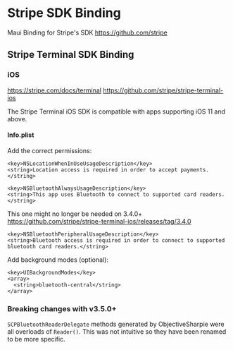 # Stripe SDK Binding
Maui Binding for Stripe's SDK
https://github.com/stripe

## Stripe Terminal SDK Binding
### iOS
https://stripe.com/docs/terminal
https://github.com/stripe/stripe-terminal-ios

The Stripe Terminal iOS SDK is compatible with apps supporting iOS 11 and above.

#### Info.plist
Add the correct permissions:

    <key>NSLocationWhenInUseUsageDescription</key>
    <string>Location access is required in order to accept payments.</string>

    <key>NSBluetoothAlwaysUsageDescription</key>
    <string>This app uses Bluetooth to connect to supported card readers.</string>

This one might no longer be needed on 3.4.0+
https://github.com/stripe/stripe-terminal-ios/releases/tag/3.4.0

    <key>NSBluetoothPeripheralUsageDescription</key>
    <string>Bluetooth access is required in order to connect to supported bluetooth card readers.</string>


Add background modes (optional):

    <key>UIBackgroundModes</key>
    <array>
      <string>bluetooth-central</string>
    </array>

### Breaking changes with v3.5.0+
`SCPBluetoothReaderDelegate` methods generated by ObjectiveSharpie were all overloads of `Reader()`. This was not intuitive so they have been renamed to be more specific.